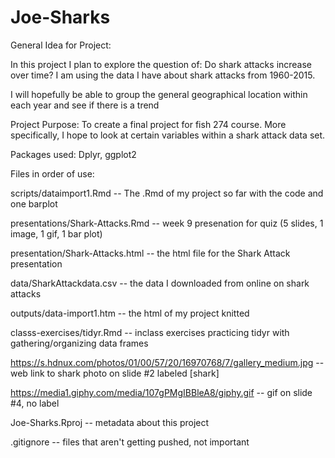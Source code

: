 # Joe-Sharks
General Idea for Project:

In this project I plan to explore the question of: Do shark attacks increase over time? I am using the data I have about shark attacks from 1960-2015.

I will hopefully be able to group the general geographical location within each year and see if there is a trend

Project Purpose: To create a final project for fish 274 course. More specifically, I hope to look at certain variables within a shark attack data set.

Packages used: Dplyr, ggplot2 

Files in order of use:

scripts/dataimport1.Rmd -- The .Rmd of my project so far with the code and one barplot

presentations/Shark-Attacks.Rmd -- week 9 presenation for quiz (5 slides, 1 image, 1 gif, 1 bar plot)

presentation/Shark-Attacks.html -- the html file for the Shark Attack presentation 

data/SharkAttackdata.csv -- the data I downloaded from online on shark attacks 

outputs/data-import1.htm -- the html of my project knitted

classs-exercises/tidyr.Rmd -- inclass exercises practicing tidyr with gathering/organizing data frames

https://s.hdnux.com/photos/01/00/57/20/16970768/7/gallery_medium.jpg -- web link to shark photo on slide #2 labeled [shark]

https://media1.giphy.com/media/107gPMgIBBleA8/giphy.gif -- gif on slide #4, no label 

Joe-Sharks.Rproj -- metadata about this project

.gitignore -- files that aren't getting pushed, not important

